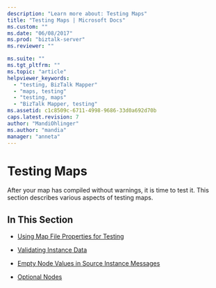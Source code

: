 ```yaml
---
description: "Learn more about: Testing Maps"
title: "Testing Maps | Microsoft Docs"
ms.custom: ""
ms.date: "06/08/2017"
ms.prod: "biztalk-server"
ms.reviewer: ""

ms.suite: ""
ms.tgt_pltfrm: ""
ms.topic: "article"
helpviewer_keywords: 
  - "testing, BizTalk Mapper"
  - "maps, testing"
  - "testing, maps"
  - "BizTalk Mapper, testing"
ms.assetid: c1c8509c-6711-4998-9686-33d0a692d70b
caps.latest.revision: 7
author: "MandiOhlinger"
ms.author: "mandia"
manager: "anneta"
---
```

# Testing Maps
After your map has compiled without warnings, it is time to test it. This section describes various aspects of testing maps.  
  
## In This Section  
  
-   [Using Map File Properties for Testing](../core/using-map-file-properties-for-testing.md)  
  
-   [Validating Instance Data](../core/validating-instance-data.md)  
  
-   [Empty Node Values in Source Instance Messages](../core/empty-node-values-in-source-instance-messages.md)  
  
-   [Optional Nodes](../core/optional-nodes.md)
